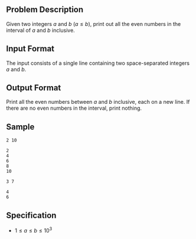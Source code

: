 ## Problem Description
Given two integers $a$ and $b$ ($a \leq b$), print out all the even numbers in the interval of $a$ and $b$ inclusive.

## Input Format
The input consists of a single line containing two space-separated integers $a$ and $b$.

## Output Format
Print all the even numbers between $a$ and $b$ inclusive, each on a new line. If there are no even numbers in the interval, print nothing.

## Sample

```input1
2 10
```

```output1
2
4
6
8
10
```

```input2
3 7
```

```output2
4
6
```

## Specification
- $1 \leq a \leq b \leq 10^3$
